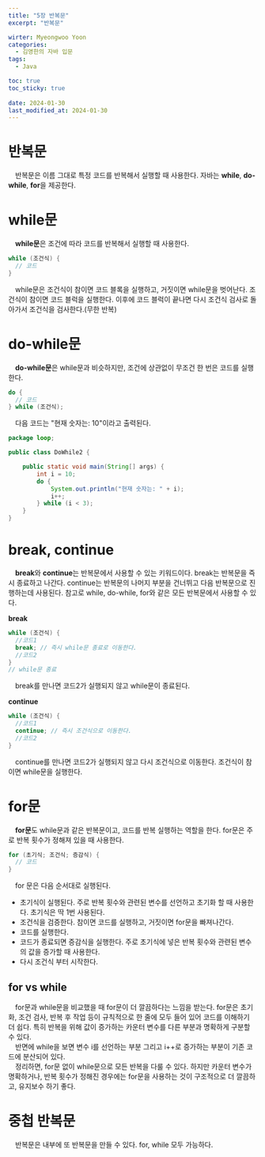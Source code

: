 ```yaml
---
title: "5장 반복문"
excerpt: "반복문"

wirter: Myeongwoo Yoon
categories:
  - 김영한의 자바 입문
tags:
  - Java

toc: true
toc_sticky: true
 
date: 2024-01-30
last_modified_at: 2024-01-30
---
```


반복문
======
　반복문은 이름 그대로 특정 코드를 반복해서 실행할 때 사용한다. 자바는 **while**, **do-while**, **for**을 제공한다.

while문
======
　**while문**은 조건에 따라 코드를 반복해서 실행할 때 사용한다.
```java
while (조건식) {
  // 코드
}
```

　while문은 조건식이 참이면 코드 블록을 실행하고, 거짓이면 while문을 벗어난다. 조건식이 참이면 코드 블럭을 실행한다. 이후에 코드 블럭이 끝나면 다시 조건식 검사로 돌아가서 조건식을 검사한다.(무한 반복)

do-while문
======
　**do-while문**은 while문과 비슷하지만, 조건에 상관없이 무조건 한 번은 코드를 실행한다.
```java
do {
  // 코드
} while (조건식);
```

　다음 코드는 "현재 숫자는: 10"이라고 출력된다.
```java
package loop;

public class DoWhile2 {

    public static void main(String[] args) {
        int i = 10;
        do {
            System.out.println("현재 숫자는: " + i);
            i++;
        } while (i < 3);
    }
}
```


break, continue
======
　**break**와 **continue**는 반복문에서 사용할 수 있는 키워드이다. break는 반복문을 즉시 종료하고 나간다. continue는 반복문의 나머지 부분을 건너뛰고 다음 반복문으로 진행하는데 사용된다. 참고로 while, do-while, for와 같은 모든 반복문에서 사용할 수 있다.<br/>

**break**
```java
while (조건식) {
  //코드1
  break; // 즉시 while문 종료로 이동한다.
  //코드2
}
// while문 종료
```
　break를 만나면 코드2가 실행되지 않고 while문이 종료된다.<br/>

**continue**
```java
while (조건식) {
  //코드1
  continue; // 즉시 조건식으로 이동한다.
  //코드2
}
```
　continue를 만나면 코드2가 실행되지 않고 다시 조건식으로 이동한다. 조건식이 참이면 while문을 실행한다.

for문
======
　**for문**도 while문과 같은 반복문이고, 코드를 반복 실행하는 역할을 한다. for문은 주로 반복 횟수가 정해져 있을 때 사용한다.
```java
for (초기식; 조건식; 증감식) {
  // 코드
}
```
　for 문은 다음 순서대로 실행된다.
* 초기식이 실행된다. 주로 반복 횟수와 관련된 변수를 선언하고 초기화 할 때 사용한다. 초기식은 딱 1번 사용된다.
* 조건식을 검증한다. 참이면 코드를 실행하고, 거짓이면 for문을 빠져나간다.
* 코드를 실행한다.
* 코드가 종료되면 증감식을 실행한다. 주로 초기식에 넣은 반복 횟수와 관련된 변수의 값을 증가할 때 사용한다.
* 다시 조건식 부터 시작한다.

for vs while
------
　for문과 while문을 비교했을 때 for문이 더 깔끔하다는 느낌을 받는다. for문은 초기화, 조건 검사, 반복 후 작업 등이 규칙적으로 한 줄에 모두 들어 있어 코드를 이해하기 더 쉽다. 특히 반복을 위해 값이 증가하는 카운터 변수를 다른 부분과 명확하게 구분할 수 있다.<br/>
　반면에 while을 보면 변수 i를 선언하는 부분 그리고 i++로 증가하는 부분이 기존 코드에 분산되어 있다.<br/>
　정리하면, for문 없이 while문으로 모든 반복을 다룰 수 있다. 하지만 카운터 변수가 명확하거나, 반복 횟수가 정해진 경우에는 for문을 사용하는 것이 구조적으로 더 깔끔하고, 유지보수 하기 좋다.

중첩 반복문
======
　반복문은 내부에 또 반복문을 만들 수 있다. for, while 모두 가능하다.